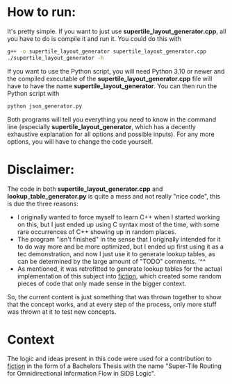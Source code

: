 # How to run:
It's pretty simple. If you want to just use **supertile_layout_generator.cpp**, all you have to do is compile it and run it. You could do this with 

```bash
g++ -o supertile_layout_generator supertile_layout_generator.cpp
./supertile_layout_generator -h
```

If you want to use the Python script, you will need Python 3.10 or newer and the compiled executable of the **supertile_layout_generator.cpp** file will have to have the name **supertile_layout_generator**. You can then run the Python script with

```bash
python json_generator.py
```

Both programs will tell you everything you need to know in the command line (especially **supertile_layout_generator**, which has a decently exhaustive explanation for all options and possible inputs). For any more options, you will have to change the code yourself.

# Disclaimer:
The code in both **supertile_layout_generator.cpp** and **lookup_table_generator.py** is quite a mess and not really "nice code", this is due the three reasons:
  - I originally wanted to force myself to learn C++ when I started working on this, but I just ended up using C syntax most of the time, with some rare occurrences of C++ showing up in random places.
  - The program "isn't finished" in the sense that I originally intended for it to do way more and be more optimized, but I ended up first using it as a tec demonstration, and now I just use it to generate lookup tables, as can be determined by the large amount of "TODO" comments. '^^
  - As mentioned, it was retrofitted to generate lookup tables for the actual implementation of this subject into [fiction](https://github.com/cda-tum/fiction), which created some random pieces of code that only made sense in the bigger context.

So, the current content is just something that was thrown together to show that the concept works, and at every step of the process, only more stuff was thrown at it to test new concepts.

# Context
The logic and ideas present in this code were used for a contribution to [fiction](https://github.com/cda-tum/fiction) in the form of a Bachelors Thesis with the name "Super-Tile Routing for Omnidirectional Information Flow in SiDB Logic".

